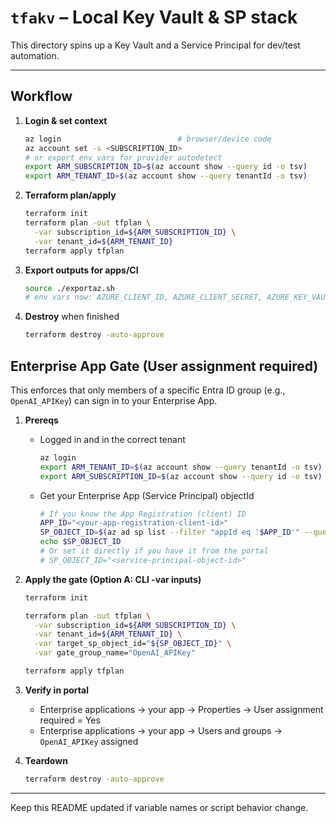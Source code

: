 # `tfakv` – Local Key Vault & SP stack

This directory spins up a Key Vault and a Service Principal for dev/test automation.

---
## Workflow

1. **Login & set context**
   ```bash
   az login                          # browser/device code
   az account set -s <SUBSCRIPTION_ID>
   # or export env vars for provider autodetect
   export ARM_SUBSCRIPTION_ID=$(az account show --query id -o tsv)
   export ARM_TENANT_ID=$(az account show --query tenantId -o tsv)
   ```

2. **Terraform plan/apply**
   ```bash
   terraform init
   terraform plan -out tfplan \
     -var subscription_id=${ARM_SUBSCRIPTION_ID} \
     -var tenant_id=${ARM_TENANT_ID}
   terraform apply tfplan
   ```

3. **Export outputs for apps/CI**
   ```bash
   source ./exportaz.sh
   # env vars now: AZURE_CLIENT_ID, AZURE_CLIENT_SECRET, AZURE_KEY_VAULT_URL
   ```

4. **Destroy** when finished
   ```bash
   terraform destroy -auto-approve
   ```

## Enterprise App Gate (User assignment required)

This enforces that only members of a specific Entra ID group (e.g., `OpenAI_APIKey`) can sign in to your Enterprise App.

1. **Prereqs**
   - Logged in and in the correct tenant
     ```bash
     az login
     export ARM_TENANT_ID=$(az account show --query tenantId -o tsv)
     export ARM_SUBSCRIPTION_ID=$(az account show --query id -o tsv)
     ```
   - Get your Enterprise App (Service Principal) objectId
     ```bash
     # If you know the App Registration (client) ID
     APP_ID="<your-app-registration-client-id>"
     SP_OBJECT_ID=$(az ad sp list --filter "appId eq '$APP_ID'" --query "[0].id" -o tsv)
     echo $SP_OBJECT_ID
     # Or set it directly if you have it from the portal
     # SP_OBJECT_ID="<service-principal-object-id>"
     ```

2. **Apply the gate (Option A: CLI -var inputs)**
   ```bash
   terraform init

   terraform plan -out tfplan \
     -var subscription_id=${ARM_SUBSCRIPTION_ID} \
     -var tenant_id=${ARM_TENANT_ID} \
     -var target_sp_object_id="${SP_OBJECT_ID}" \
     -var gate_group_name="OpenAI_APIKey"

   terraform apply tfplan
   ```

3. **Verify in portal**
   - Enterprise applications → your app → Properties → User assignment required = Yes
   - Enterprise applications → your app → Users and groups → `OpenAI_APIKey` assigned

4. **Teardown**
   ```bash
   terraform destroy -auto-approve
   ```

---
Keep this README updated if variable names or script behavior change.
